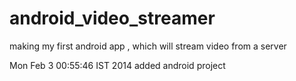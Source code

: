 android_video_streamer
======================

making my first android app , which will stream video from a server


Mon Feb  3 00:55:46 IST 2014
added android project
